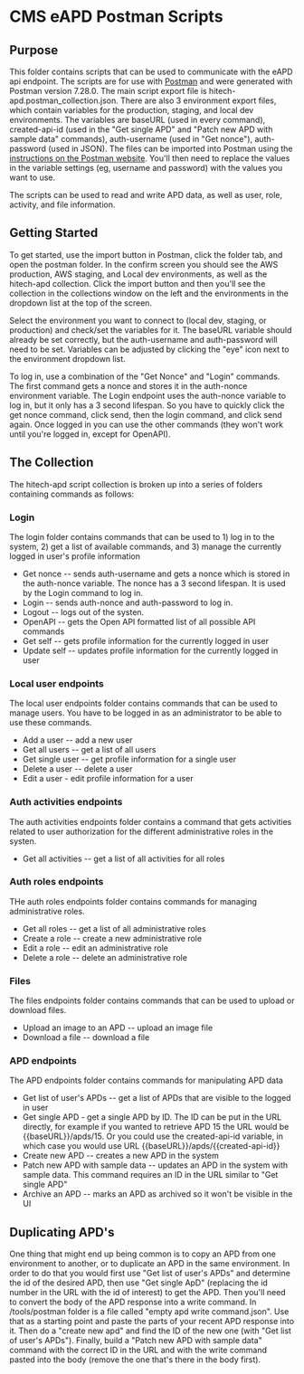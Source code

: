 # CMS eAPD Postman Scripts

## Purpose

This folder contains scripts that can be used to communicate with the eAPD api
endpoint. The scripts are for use with [Postman](https://www.postman.com/) and
were generated with Postman version 7.28.0. The main script export file is
hitech-apd.postman_collection.json. There are also 3 environment export files,
which contain variables for the production, staging, and local dev environments.
The variables are baseURL (used in every command), created-api-id (used in the
"Get single APD" and "Patch new APD with sample data" commands), auth-username
(used in "Get nonce"), auth-password (used in JSON). The files can be imported
into Postman using the
[instructions on the Postman website](https://learning.postman.com/docs/getting-started/importing-and-exporting-data/).
You'll then need to replace the values in the variable settings (eg, username
and password) with the values you want to use.

The scripts can be used to read and write APD data, as well as user, role,
activity, and file information.

## Getting Started

To get started, use the import button in Postman, click the folder tab, and open
the postman folder. In the confirm screen you should see the AWS production, AWS
staging, and Local dev environments, as well as the hitech-apd collection. Click
the import button and then you'll see the collection in the collections window
on the left and the environments in the dropdown list at the top of the screen.

Select the environment you want to connect to (local dev, staging, or
production) and check/set the variables for it. The baseURL variable should
already be set correctly, but the auth-username and auth-password will need to
be set. Variables can be adjusted by clicking the "eye" icon next to the
environment dropdown list.

To log in, use a combination of the "Get Nonce" and "Login" commands. The first
command gets a nonce and stores it in the auth-nonce environment variable. The
Login endpoint uses the auth-nonce variable to log in, but it only has a 3
second lifespan. So you have to quickly click the get nonce command, click send,
then the login command, and click send again. Once logged in you can use the
other commands (they won't work until you're logged in, except for OpenAPI).

## The Collection

The hitech-apd script collection is broken up into a series of folders
containing commands as follows:

### Login

The login folder contains commands that can be used to 1) log in to the
system, 2) get a list of available commands, and 3) manage the currently logged
in user's profile information

- Get nonce -- sends auth-username and gets a nonce which is stored in the
  auth-nonce variable. The nonce has a 3 second lifespan. It is used by the
  Login command to log in.
- Login -- sends auth-nonce and auth-password to log in.
- Logout -- logs out of the systen.
- OpenAPI -- gets the Open API formatted list of all possible API commands
- Get self -- gets profile information for the currently logged in user
- Update self -- updates profile information for the currently logged in user

### Local user endpoints

The local user endpoints folder contains commands that can be used to manage
users. You have to be logged in as an administrator to be able to use these
commands.

- Add a user -- add a new user
- Get all users -- get a list of all users
- Get single user -- get profile information for a single user
- Delete a user -- delete a user
- Edit a user - edit profile information for a user

### Auth activities endpoints

The auth activities endpoints folder contains a command that gets activities
related to user authorization for the different administrative roles in the
systen.

- Get all activities -- get a list of all activities for all roles

### Auth roles endpoints

THe auth roles endpoints folder contains commands for managing administrative
roles.

- Get all roles -- get a list of all administrative roles
- Create a role -- create a new administrative role
- Edit a role -- edit an administrative role
- Delete a role -- delete an administrative role

### Files

The files endpoints folder contains commands that can be used to upload or
download files.

- Upload an image to an APD -- upload an image file
- Download a file -- download a file

### APD endpoints

The APD endpoints folder contains commands for manipulating APD data

- Get list of user's APDs -- get a list of APDs that are visible to the logged
  in user
- Get single APD - get a single APD by ID. The ID can be put in the URL
  directly, for example if you wanted to retrieve APD 15 the URL would be
  {{baseURL}}/apds/15. Or you could use the created-api-id variable, in which
  case you would use URL {{baseURL}}/apds/{{created-api-id}}
- Create new APD -- creates a new APD in the system
- Patch new APD with sample data -- updates an APD in the system with sample
  data. This command requires an ID in the URL similar to "Get single APD"
- Archive an APD -- marks an APD as archived so it won't be visible in the UI

## Duplicating APD's

One thing that might end up being common is to copy an APD from one environment
to another, or to duplicate an APD in the same environment. In order to do that
you would first use "Get list of user's APDs" and determine the id of the
desired APD, then use "Get single ApD" (replacing the id number in the URL with
the id of interest) to get the APD. Then you'll need to convert the body of the
APD response into a write command. In /tools/postman folder is a file called
"empty apd write command.json". Use that as a starting point and paste the parts
of your recent APD response into it. Then do a "create new apd" and find the ID
of the new one (with "Get list of user's APDs"). Finally, build a "Patch new APD
with sample data" command with the correct ID in the URL and with the write
command pasted into the body (remove the one that's there in the body first).
